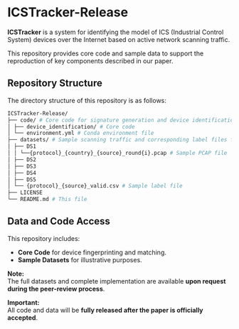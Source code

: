 # ICSTracker-Release

**ICSTracker** is a system for identifying the model of ICS (Industrial Control System) devices over the Internet based on active network scanning traffic.

This repository provides core code and sample data to support the reproduction of key components described in our paper.

## Repository Structure
The directory structure of this repository is as follows:
```bash
ICSTracker-Release/ 
├── code/ # Core code for signature generation and device identification 
│ ├── device_identification/ # Core code
│ └── environment.yml # Conda environment file 
├── datasets/ # Sample scanning traffic and corresponding label files for demonstration purposes
│ ├── DS1
│ │ └──{protocol}_{country}_{source}_round{i}.pcap # Sample PCAP file
│ ├── DS2
│ ├── DS3
│ ├── DS4
│ ├── DS5
│ └── {protocol}_{source}_valid.csv # Sample label file
├── LICENSE
└── README.md # This file
```

## Data and Code Access

This repository includes:
- **Core Code** for device fingerprinting and matching.
- **Sample Datasets** for illustrative purposes.

**Note:**  
The full datasets and complete implementation are available **upon request during the peer-review process**.

**Important:**  
All code and data will be **fully released after the paper is officially accepted**.
